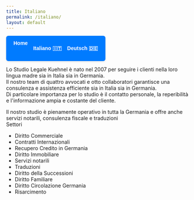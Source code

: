 ```yaml
---
title: Italiano
permalink: /italiano/
layout: default
---
```

<nav style="
  background-color: #007bff; 
  padding: 12px 20px; 
  border-radius: 6px; 
  font-family: Arial, sans-serif;
  box-shadow: 0 2px 5px rgba(0,0,0,0.1);
  display: inline-flex;
  gap: 15px;
">
  <a href="/" style="
    color: white; 
    text-decoration: none; 
    font-weight: 600;
    transition: color 0.3s ease;
  " onmouseover="this.style.color='#ffc107'" onmouseout="this.style.color='white'">Home</a>

<a href="/italiano/" style="
color: white;
text-decoration: none;
font-weight: 600;
transition: color 0.3s ease;
" onmouseover="this.style.color='#ffc107'" onmouseout="this.style.color='white'">Italiano 🇮🇹</a>

<a href="/deutsch/" style="
color: white;
text-decoration: none;
font-weight: 600;
transition: color 0.3s ease;
" onmouseover="this.style.color='#ffc107'" onmouseout="this.style.color='white'">Deutsch 🇩🇪</a>
</nav>


Lo Studio Legale Kuehnel è nato nel 2007 per seguire i clienti nella loro lingua madre sia in Italia sia in Germania.   
Il nostro team di quattro avvocati e otto collaboratori garantisce una consulenza e assistenza efficiente sia in Italia sia in Germania.   
Di particolare importanza per lo studio è il contatto personale, la reperibilità e l'informazione ampia e costante del cliente.


Il nostro studio è pienamente operativo in tutta la Germania e offre anche servizi notarili, consulenza fiscale e traduzioni  
Settori  

* Diritto Commerciale
* Contratti Internazionali
* Recupero Credito in Germania
* Diritto Immobiliare 
* Servizi notarili
* Traduzioni 
* Diritto della Successioni
* Diritto Familiare
* Diritto Circolazione Germania
* Risarcimento
